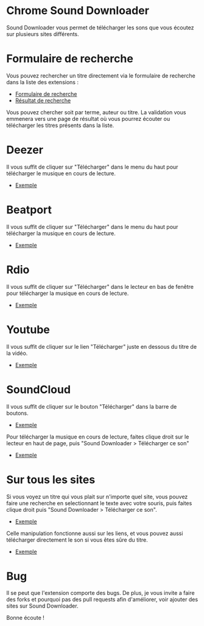 Chrome Sound Downloader
====================

Sound Downloader vous permet de télécharger les sons que vous écoutez sur plusieurs sites différents.

# Formulaire de recherche

Vous pouvez rechercher un titre directement via le formulaire de recherche dans la liste des extensions :

* [Formulaire de recherche](http://i.imgur.com/Go2FuLY.png)
* [Résultat de recherche](http://i.imgur.com/WATJJm0.png)

Vous pouvez chercher soit par terme, auteur ou titre. La validation vous emmenera vers une page de résultat où vous pourrez écouter ou télécharger les titres présents dans la liste.

# Deezer

Il vous suffit de cliquer sur "Télécharger" dans le menu du haut pour télécharger le musique en cours de lecture. 
* [Exemple](http://i.imgur.com/yD3GEHT.png)

# Beatport

Il vous suffit de cliquer sur "Télécharger" dans le menu du haut pour télécharger la musique en cours de lecture.
* [Exemple](http://i.imgur.com/XbTSHp2.png)

# Rdio

Il vous suffit de cliquer sur "Télécharger" dans le lecteur en bas de fenêtre pour télécharger la musique en cours de lecture. 
* [Exemple](http://i.imgur.com/1btirXB.png)

# Youtube

Il vous suffit de cliquer sur le lien "Télécharger" juste en dessous du titre de la vidéo.
* [Exemple](http://i.imgur.com/M99DjwL.png)

# SoundCloud

Il vous suffit de cliquer sur le bouton "Télécharger" dans la barre de boutons.

* [Exemple](http://i.imgur.com/OihNBrC.png)

Pour télécharger la musique en cours de lecture, faites clique droit sur le lecteur en haut de page, puis "Sound Downloader > Télécharger ce son"

* [Exemple](http://i.imgur.com/7SQ5Ap7.png)

# Sur tous les sites

Si vous voyez un titre qui vous plait sur n'importe quel site, vous pouvez faire une recherche en selectionnant le texte avec votre souris, puis faites clique droit puis "Sound Downloader > Télécharger ce son".

* [Exemple](http://i.imgur.com/gEhVOdf.png)

Celle manipulation fonctionne aussi sur les liens, et vous pouvez aussi télécharger directement le son si vous êtes sûre du titre.

* [Exemple](http://i.imgur.com/5US872u.png)

# Bug

Il se peut que l'extension comporte des bugs. De plus, je vous invite a faire des forks et pourquoi pas des pull requests afin d'améliorer, voir ajouter des sites sur Sound Downloader.

Bonne écoute !